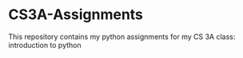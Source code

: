 # CS3A-Assignments
This repository contains my python assignments for my CS 3A class: introduction to python
